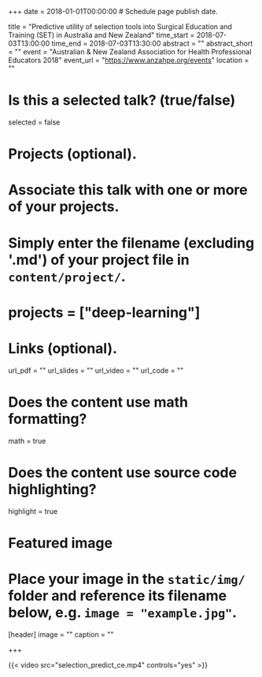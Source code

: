 +++
date = 2018-01-01T00:00:00  # Schedule page publish date.

title = "Predictive utility of selection tools into Surgical Education and Training (SET) in Australia and New Zealand"
time_start = 2018-07-03T13:00:00
time_end = 2018-07-03T13:30:00
abstract = ""
abstract_short = ""
event = "Australian & New Zealand Association for Health Professional Educators 2018"
event_url = "https://www.anzahpe.org/events"
location = ""

# Is this a selected talk? (true/false)
selected = false

# Projects (optional).
#   Associate this talk with one or more of your projects.
#   Simply enter the filename (excluding '.md') of your project file in `content/project/`.
# projects = ["deep-learning"]

# Links (optional).
url_pdf = ""
url_slides = ""
url_video = ""
url_code = ""

# Does the content use math formatting?
math = true

# Does the content use source code highlighting?
highlight = true

# Featured image
# Place your image in the `static/img/` folder and reference its filename below, e.g. `image = "example.jpg"`.
[header]
image = ""
caption = ""

+++

{{< video src="selection_predict_ce.mp4" controls="yes" >}}

